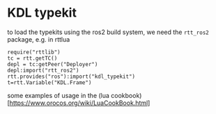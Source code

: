 # KDL typekit

to load the typekits using the ros2 build system, we need the ```rtt_ros2``` package, e.g. in rttlua

```
require("rttlib")
tc = rtt.getTC()
depl = tc:getPeer("Deployer")
depl:import("rtt_ros2")
rtt.provides("ros"):import("kdl_typekit")
t=rtt.Variable("KDL.Frame")
```
some examples of usage in the (lua cookbook)[https://www.orocos.org/wiki/LuaCookBook.html]
